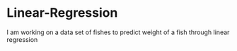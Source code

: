 # Linear-Regression
I am working on a data set of fishes to predict weight of a fish through linear regression
